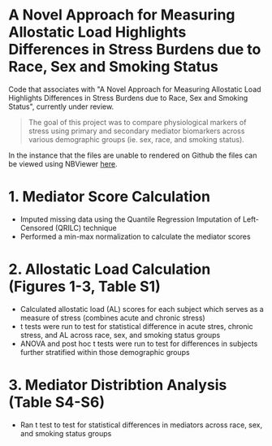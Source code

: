 # A Novel Approach for Measuring Allostatic Load Highlights Differences in Stress Burdens due to Race, Sex and Smoking Status

Code that associates with "A Novel Approach for Measuring Allostatic Load Highlights Differences in Stress Burdens due to Race, Sex and Smoking Status", currently under review.

> The goal of this project was to compare physiological markers of stress using primary and secondary mediator biomarkers across various demographic groups (ie. sex, race, and smoking status).

In the instance that the files are unable to rendered on Github the files can be viewed using NBViewer [here](https://nbviewer.org/github/UNC-CEMALB/A-Novel-Approach-for-Measuring-Allostatic-Load-Highlights-Differences-in-Stress-Burdens-due-to-Race-/tree/main/).

# 1. Mediator Score Calculation
- Imputed missing data using the Quantile Regression Imputation of Left-Censored (QRILC) technique
- Performed a min-max normalization to calculate the mediator scores

# 2. Allostatic Load Calculation (Figures 1-3, Table S1)
- Calculated allostatic load (AL) scores for each subject which serves as a measure of stress (combines acute and chronic stress)
- t tests were run to test for statistical difference in acute stres, chronic stress, and AL across race, sex, and smoking status groups
- ANOVA and post hoc t tests were run to test for differences in subjects further stratified within those demographic groups

# 3. Mediator Distribtion Analysis (Table S4-S6)
- Ran t test to test for statistical differences in mediators across race, sex, and smoking status groups
